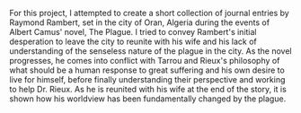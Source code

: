 For this project, I attempted to create a short collection of journal entries by Raymond Rambert, set in the city of Oran, Algeria during the events of Albert Camus' novel, The Plague. I tried to convey Rambert's initial desperation to leave the city to reunite with his wife and his lack of understanding of the senseless nature of the plague in the city. As the novel progresses, he comes into conflict with Tarrou and Rieux's philosophy of what should be a human response to great suffering and his own desire to live for himself, before finally understanding their perspective and working to help Dr. Rieux. As he is reunited with his wife at the end of the story, it is shown how his worldview has been fundamentally changed by the plague. 